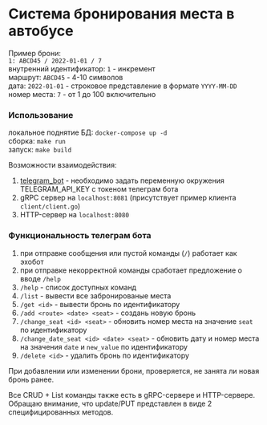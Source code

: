 # Система бронирования места в автобусе

Пример брони:  
`1: ABCD45 / 2022-01-01 / 7`  
внутренний идентификатор: `1` - инкремент  
маршрут: `ABCD45` - 4-10 символов  
дата: `2022-01-01` - строковое представление в формате `YYYY-MM-DD`  
номер места: `7` - от 1 до 100 включительно

### Использование

локальное поднятие БД: `docker-compose up -d`  
сборка: `make run`  
запуск: `make build`

Возможности взаимодействия:  
1. [telegram_bot](https://t.me/tigprog_bot) -
необходимо задать переменную окружения TELEGRAM_API_KEY с токеном телеграм бота  
2. gRPC сервер на `localhost:8081` (присутствует пример клиента `client/client.go`)
3. HTTP-сервер на `localhost:8080`

### Функциональность телеграм бота

1. при отправке сообщения или пустой команды (`/`) работает как эхобот
2. при отправке некорректной команды сработает предложение о вводе `/help`
3. `/help` - список доступных команд
4. `/list` - вывести все забронированые места
5. `/get <id>` - вывести бронь по идентификатору
6. `/add <route> <date> <seat>` - создань новую бронь
7. `/change_seat <id> <seat>` -
   обновить номер места на значение `seat` по идентификатору
8. `/change_date_seat <id> <date> <seat>` -
   обновить дату и номер места на значения `date` и `new_value` по идентификатору
9. `/delete <id>` - удалить бронь по идентификатору

При добавлении или изменении брони, проверяется, не занята ли новая бронь ранее.

Все CRUD + List команды также есть в gRPC-сервере и HTTP-сервере.  
Обращаю внимание, что update/PUT представлен в виде 2 специфицированных методов.
